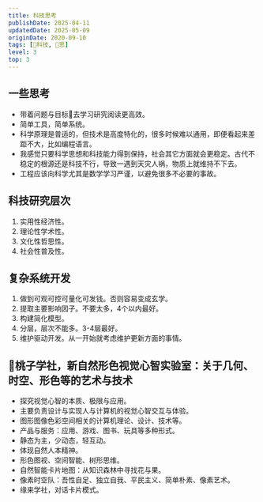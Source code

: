 ```yaml
---
title: 科技思考
publishDate: 2025-04-11
updatedDate: 2025-05-09
originDate: 2020-09-10
tags: [🔭科技, 🤔思]
level: 3
top: 3
---
```


## 一些思考

- 带着问题与目标🎯去学习研究阅读更高效。
- 简单工具，简单系统。
- 科学原理是普适的，但技术是高度特化的，很多时候难以通用，即便看起来差距不大，比如编程语言。
- 我感觉只要科学思想和科技能力得到保持，社会其它方面就会更稳定。古代不稳定的根源还是科技不行，导致一遇到天灾人祸，物质上就维持不下去。
- 工程应该向科学尤其是数学学习严谨，以避免很多不必要的事故。

## 科技研究层次

1. 实用性经济性。
2. 理论性学术性。
3. 文化性哲思性。
4. 社会性普及性。

## 复杂系统开发

1. 做到可观可控可量化可发钱。否则容易变成玄学。
2. 提取主要影响因子。不要太多，4个以内最好。
3. 构建简化模型。
4. 分层，层次不能多。3-4层最好。
5. 维护驱动开发。从一开始就考虑维护更新方面的事情。

## 🍑桃子学社，新自然形色视觉心智实验室：关于几何、时空、形色等的艺术与技术

- 探究视觉心智的本质、极限与应用。
- 主要负责设计与实现人与计算机的视觉心智交互与体验。
- 图形图像色彩空间相关的计算机理论、设计、技术等。
- 产品与服务：应用、游戏、图书、玩具等多种形式。
- 静态为主，少动态，轻互动。
- 体现自然人本精神。
- 形色图视、空间智能、树形思维。
- 自然智能卡片地图：从知识森林中寻找花与果。
- 像素时空队：吾性自足、独立自我、平民主义、简单朴素、像素艺术。
- 缘来学社，对话卡片模式。
